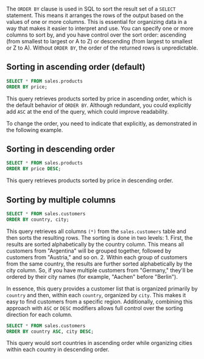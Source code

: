 The `ORDER BY` clause is used in SQL to sort the result set of a `SELECT` statement. This means it arranges the rows of the output based on the values of one or more columns. This is essential for organizing data in a way that makes it easier to interpret and use. You can specify one or more columns to sort by, and you have control over the sort order: ascending (from smallest to largest or A to Z) or descending (from largest to smallest or Z to A). Without `ORDER BY`, the order of the returned rows is unpredictable. 

## Sorting in ascending order (default)

```sql
SELECT * FROM sales.products 
ORDER BY price;
```

This query retrieves products sorted by price in ascending order, which is the default behavior of `ORDER BY`. 
Although redundant, you could explicitly add `ASC` at the end of the query, which could improve readability. 

To change the order, you need to indicate that explicitly, as demonstrated in the following example. 

## Sorting in descending order

```sql
SELECT * FROM sales.products 
ORDER BY price DESC;
```

This query retrieves products sorted by price in descending order.

## Sorting by multiple columns

```sql
SELECT * FROM sales.customers 
ORDER BY country, city;
```

This query retrieves all columns `(*)` from the `sales.customers` table and then sorts the resulting rows.
The sorting is done in two levels:
    1. First, the results are sorted alphabetically by the country column. This means all customers from "Argentina" will be grouped together, followed by customers from "Austria," and so on. 
    2. Within each group of customers from the same country, the results are further sorted alphabetically by the city column. So, if you have multiple customers from "Germany," they'll be ordered by their city names (for example, "Aachen" before "Berlin"). 

In essence, this query provides a customer list that is organized primarily by `country` and then, within each `country`, organized by `city`. This makes it easy to find customers from a specific region. 
Additionally, combining this approach with `ASC` or `DESC` modifiers allows full control over the sorting direction for each column.  

```sql
SELECT * FROM sales.customers 
ORDER BY country ASC, city DESC;
```

This query would sort countries in ascending order while organizing cities within each country in descending order. 